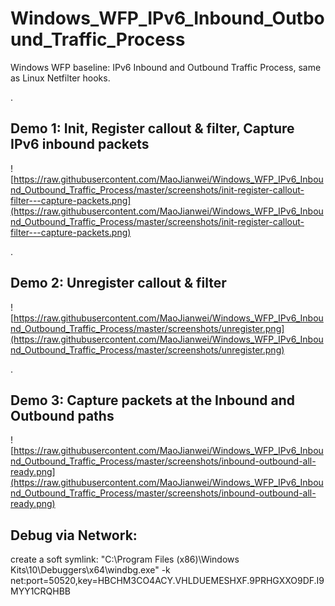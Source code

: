 # Windows_WFP_IPv6_Inbound_Outbound_Traffic_Process
Windows WFP baseline: IPv6 Inbound and Outbound Traffic Process, same as Linux Netfilter hooks.

.

## Demo 1: Init, Register callout & filter, Capture IPv6 inbound packets

![https://raw.githubusercontent.com/MaoJianwei/Windows_WFP_IPv6_Inbound_Outbound_Traffic_Process/master/screenshots/init-register-callout-filter---capture-packets.png](https://raw.githubusercontent.com/MaoJianwei/Windows_WFP_IPv6_Inbound_Outbound_Traffic_Process/master/screenshots/init-register-callout-filter---capture-packets.png)

.

## Demo 2: Unregister callout & filter

![https://raw.githubusercontent.com/MaoJianwei/Windows_WFP_IPv6_Inbound_Outbound_Traffic_Process/master/screenshots/unregister.png](https://raw.githubusercontent.com/MaoJianwei/Windows_WFP_IPv6_Inbound_Outbound_Traffic_Process/master/screenshots/unregister.png)

.

## Demo 3: Capture packets at the Inbound and Outbound paths

![https://raw.githubusercontent.com/MaoJianwei/Windows_WFP_IPv6_Inbound_Outbound_Traffic_Process/master/screenshots/inbound-outbound-all-ready.png](https://raw.githubusercontent.com/MaoJianwei/Windows_WFP_IPv6_Inbound_Outbound_Traffic_Process/master/screenshots/inbound-outbound-all-ready.png)

## Debug via Network:

create a soft symlink:
"C:\Program Files (x86)\Windows Kits\10\Debuggers\x64\windbg.exe" -k net:port=50520,key=HBCHM3CO4ACY.VHLDUEMESHXF.9PRHGXXO9DF.I9MYY1CRQHBB
